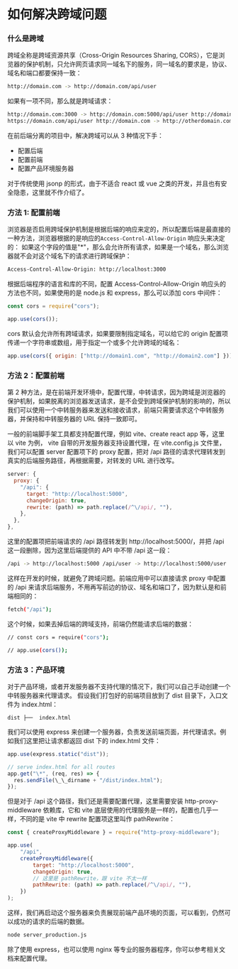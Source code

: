 # 如何解决跨域问题

### 什么是跨域

跨域全称是跨域资源共享（Cross-Origin Resources Sharing, CORS），它是浏览器的保护机制，只允许网页请求同一域名下的服务，同一域名的要求是，协议、域名和端口都要保持一致：

```bash
http://domain.com -> http://domain.com/api/user
```

如果有一项不同，那么就是跨域请求：

```bash
http://domain.com:3000 -> http://domain.com:5000/api/user http://domain.com ->
https://domain.com/api/user http://domain.com -> http://otherdomain.com/api/user
```

在前后端分离的项目中，解决跨域可以从 3 种情况下手：

- 配置后端
- 配置前端
- 配置产品环境服务器

对于传统使用 jsonp 的形式，由于不适合 react 或 vue 之类的开发，并且也有安全隐患，这里就不作介绍了。

### 方法 1: 配置前端

浏览器是否启用跨域保护机制是根据后端的响应来定的，所以配置后端是最直接的一种方法，浏览器根据的是响应的`Access-Control-Allow-Origin` 响应头来决定的：
如果这个字段的值是"\*"，那么会允许所有请求，如果是一个域名，那么浏览器就不会对这个域名下的请求进行跨域保护：

```bash
Access-Control-Allow-Origin: http://localhost:3000
```

根据后端程序的语言和库的不同，配置 Access-Control-Allow-Origin 响应头的方法也不同，如果使用的是 node.js 和 express，那么可以添加 cors 中间件：

```javascript
const cors = require("cors");

app.use(cors());
```

cors 默认会允许所有跨域请求，如果要限制指定域名，可以给它的 origin 配置项传递一个字符串或数组，用于指定一个或多个允许跨域的域名：

```javascript
app.use(cors({ origin: ["http://domain1.com", "http://domain2.com"] }));
```

### 方法 2：配置前端

第 2 种方法，是在前端开发环境中，配置代理，中转请求，因为跨域是浏览器的保护机制，如果脱离的浏览器发送请求，是不会受到跨域保护机制的影响的，所以我们可以使用一个中转服务器来发送和接收请求，前端只需要请求这个中转服务器，并保持和中转服务器的 URL 保持一致即可。​

一般的前端脚手架工具都支持配置代理，例如 vite、create react app 等，这里以 vite 为例， vite 自带的开发服务器支持设置代理，在 vite.config.js 文件里，我们可以配置 server 配置项下的 proxy 配置，把对 /api 路径的请求代理转发到真实的后端服务路径，再根据需要，对转发的 URL 进行改写。

```javascript
server: {
  proxy: {
    "/api": {
      target: "http://localhost:5000",
      changeOrigin: true,
      rewrite: (path) => path.replace(/^\/api/, ""),
    },
  },
},
```

这里的配置项把前端请求的 /api 路径转发到 http://localhost:5000/，并把 /api 这一段删除，因为这里后端提供的 API 中不带 /api 这一段：

```bash
/api -> http://localhost:5000 /api/user -> http://localhost:5000/user
```

这样在开发的时候，就避免了跨域问题。前端应用中可以直接请求 proxy 中配置的 /api 来请求后端服务，不用再写前边的协议、域名和端口了，因为默认是和前端相同的：

```bash
fetch("/api");
```

这个时候，如果去掉后端的跨域支持，前端仍然能请求后端的数据：

```bash
// const cors = require("cors");

// app.use(cors());
```

### 方法 3：产品环境

对于产品环境，或者开发服务器不支持代理的情况下，我们可以自己手动创建一个中转服务器来代理请求。 假设我们打包好的前端项目放到了 dist 目录下，入口文件为 index.html：

```shell
dist ├──  index.html
```

我们可以使用 express 来创建一个服务器，负责发送前端页面，并代理请求。例如我们这里把让请求都返回 dist 下的 index.html 文件：

```javascript
app.use(express.static("dist"));

// serve index.html for all routes
app.get("\*", (req, res) => {
  res.sendFile(\_\_dirname + "/dist/index.html");
});
```

但是对于 /api 这个路径，我们还是需要配置代理，这里需要安装 http-proxy-middleware 依赖库，它和 vite 底层使用的代理服务是一样的，配置也几乎一样，不同的是 vite 中 rewrite 配置项这里叫作 pathRewrite：

```javascript
const { createProxyMiddleware } = require("http-proxy-middleware");

app.use(
	"/api",
	createProxyMiddleware({
		target: "http://localhost:5000",
		changeOrigin: true,
		// 这里是 pathRewrite，跟 vite 不太一样
		pathRewrite: (path) => path.replace(/^\/api/, ""),
	})
);
```

这样，我们再启动这个服务器来负责展现前端产品环境的页面，可以看到，仍然可以成功的请求的后端的数据。

```bash
node server_production.js
```

除了使用 express，也可以使用 nginx 等专业的服务器程序，你可以参考相关文档来配置代理。
